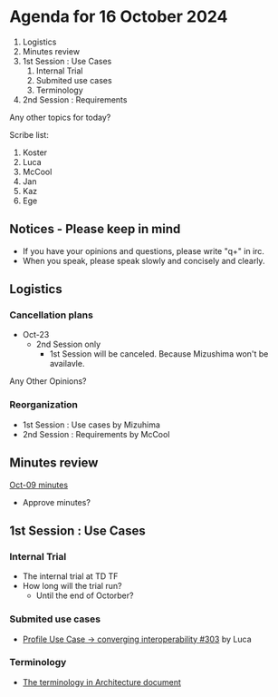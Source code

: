# Agenda for 16 October 2024
1. Logistics
1. Minutes review
1. 1st Session : Use Cases
   1. Internal Trial
   2. Submited use cases
   3. Terminology
1. 2nd Session : Requirements

Any other topics for today?

Scribe list:
1. Koster
1. Luca
1. McCool
1. Jan
1. Kaz
1. Ege

## Notices - Please keep in mind
* If you have your opinions and questions, please write "q+" in irc.
* When you speak, please speak slowly and concisely and clearly.

## Logistics

### Cancellation plans
* Oct-23
    * 2nd Session only
        * 1st Session will be canceled. Because Mizushima won't be availavle.

Any Other Opinions?

### Reorganization
* 1st Session : Use cases by Mizuhima
* 2nd Session : Requirements by McCool

## Minutes review

[Oct-09 minutes](https://www.w3.org/2024/10/09-wot-uc-minutes.html)

* Approve minutes?

## 1st Session : Use Cases
### Internal Trial
* The internal trial at TD TF
* How long will the trial run?
    * Until the end of Octorber?
### Submited use cases
* [Profile Use Case -> converging interoperability #303](https://github.com/w3c/wot-usecases/issues/303) by Luca

### Terminology
* [The terminology in Architecture document](https://w3c.github.io/wot-architecture/#terminology)
